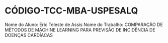 # CÓDIGO-TCC-MBA-USPESALQ
Nome do Aluno: Eric Teleste de Assis
Nome do Trabalho: COMPARAÇÃO DE MÉTODOS DE MACHINE LEARNING PARA PREVISÃO DE INCIDÊNCIA DE DOENÇAS CARDÍACAS
